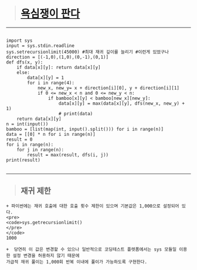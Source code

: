 > # [욕심쟁이 판다](https://www.acmicpc.net/problem/1937, "욕심쟁이 판다")
***
<pre>
<code>
import sys
input = sys.stdin.readline
sys.setrecursionlimit(45000) #최대 재귀 깊이를 늘리기 #이런게 있었구나
direction = [(-1,0),(1,0),(0,-1),(0,1)]
def dfs(x, y):
    if data[x][y]: return data[x][y]
    else:
        data[x][y] = 1
        for i in range(4):
            new_x, new_y= x + direction[i][0], y + direction[i][1]
            if 0 <= new_x < n and 0 <= new_y < n:
                if bamboo[x][y] < bamboo[new_x][new_y]:
                    data[x][y] = max(data[x][y], dfs(new_x, new_y) + 1)
                    # print(data)
    return data[x][y]
n = int(input())
bamboo = [list(map(int, input().split())) for i in range(n)]
data = [[0] * n for i in range(n)]
result = 0
for i in range(n):
    for j in range(n):
        result = max(result, dfs(i, j))
print(result)
</code>
</pre>
***   
> ## 재귀 제한
    + 파이썬에는 재귀 호출에 대한 호출 횟수 제한이 있으며 기본값은 1,000으로 설정되어 있다.
    <pre>
    <code>sys.getrecursionlimit()
    </pre>
    </code>
    1000
    
    +  당연히 이 값은 변경할 수 있으나 일반적으로 코딩테스트 플렛폼에서는 sys 모듈일 이용한 설정 변경을 허용하지 않기 때문에 
    가급적 재귀 풀이는 1,000회 반복 이내에 풀이가 가능하도록 구현한다.
